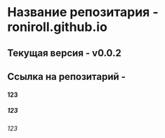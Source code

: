 # Название репозитария -  roniroll.github.io
## Текущая версия - v0.0.2
## Ссылка на репозитарий - 
#### 123
##### 123
###### 123
